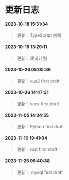 # 更新日志

#### 2023-10-18 15:31:34
> 更新：TypeScript 初稿

#### 2023-10-19 13:29:11
> 更新：建设计划

#### 2023-10-26 09:05:36
> 更新：vue2 first draft

#### 2023-10-26 14:47:31
> 更新：vuex first draft

#### 2023-11-05 14:34:55
> 更新：Python first draft

#### 2023-11-10 19:41:04
> 更新：rust first draft

#### 2023-11-25 09:40:38
> 更新： mysql first draft


